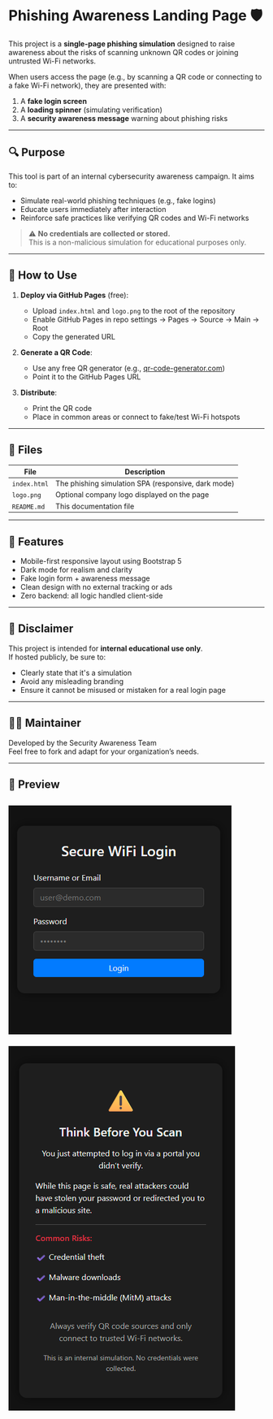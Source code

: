 # Phishing Awareness Landing Page 🛡️

This project is a **single-page phishing simulation** designed to raise awareness about the risks of scanning unknown QR codes or joining untrusted Wi-Fi networks.

When users access the page (e.g., by scanning a QR code or connecting to a fake Wi-Fi network), they are presented with:
1. A **fake login screen**
2. A **loading spinner** (simulating verification)
3. A **security awareness message** warning about phishing risks

---

## 🔍 Purpose

This tool is part of an internal cybersecurity awareness campaign. It aims to:
- Simulate real-world phishing techniques (e.g., fake logins)
- Educate users immediately after interaction
- Reinforce safe practices like verifying QR codes and Wi-Fi networks

> ⚠️ **No credentials are collected or stored.**  
> This is a non-malicious simulation for educational purposes only.

---

## 🚀 How to Use

1. **Deploy via GitHub Pages** (free):
   - Upload `index.html` and `logo.png` to the root of the repository
   - Enable GitHub Pages in repo settings → Pages → Source → Main → Root
   - Copy the generated URL

2. **Generate a QR Code**:
   - Use any free QR generator (e.g., [qr-code-generator.com](https://www.qr-code-generator.com/))
   - Point it to the GitHub Pages URL

3. **Distribute**:
   - Print the QR code
   - Place in common areas or connect to fake/test Wi-Fi hotspots

---

## 📁 Files

| File         | Description                                      |
|--------------|--------------------------------------------------|
| `index.html` | The phishing simulation SPA (responsive, dark mode) |
| `logo.png`   | Optional company logo displayed on the page      |
| `README.md`  | This documentation file                          |

---

## 📱 Features

- Mobile-first responsive layout using Bootstrap 5
- Dark mode for realism and clarity
- Fake login form + awareness message
- Clean design with no external tracking or ads
- Zero backend: all logic handled client-side

---

## 🔐 Disclaimer

This project is intended for **internal educational use only**.  
If hosted publicly, be sure to:
- Clearly state that it's a simulation
- Avoid any misleading branding
- Ensure it cannot be misused or mistaken for a real login page

---

## 🧑‍💻 Maintainer

Developed by the Security Awareness Team  
Feel free to fork and adapt for your organization’s needs.

---

## 📸 Preview

![Preview Screenshot](/preview/preview1.png) <!-- Add a screenshot if you like -->
---
![Preview Screenshot](/preview/preview2.png) <!-- Add a screenshot if you like -->
